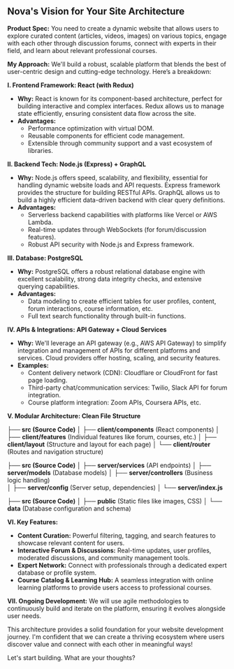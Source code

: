 ## Nova's Vision for Your Site Architecture

**Product Spec:**  You need to create a dynamic website that allows users to explore curated content (articles, videos, images) on various topics, engage with each other through discussion forums, connect with experts in their field, and learn about relevant professional courses. 

**My Approach:**  We'll build a robust, scalable platform that blends the best of user-centric design and cutting-edge technology. Here’s a breakdown:

 **I. Frontend Framework: React (with Redux)**

* **Why:** React is known for its component-based architecture, perfect for building interactive and complex interfaces.  Redux allows us to manage state efficiently, ensuring consistent data flow across the site.
* **Advantages:**
    * Performance optimization with virtual DOM.
    * Reusable components for efficient code management. 
    * Extensible through community support and a vast ecosystem of libraries.

**II. Backend Tech: Node.js (Express) + GraphQL** 

* **Why:**  Node.js offers speed, scalability, and flexibility, essential for handling dynamic website loads and API requests. Express framework provides the structure for building RESTful APIs. GraphQL allows us to build a highly efficient data-driven backend with clear query definitions.
* **Advantages:**
    * Serverless backend capabilities with platforms like Vercel or AWS Lambda. 
    * Real-time updates through WebSockets (for forum/discussion features). 
    * Robust API security with Node.js and Express framework. 

**III. Database: PostgreSQL** 

* **Why:**  PostgreSQL offers a robust relational database engine with excellent scalability, strong data integrity checks, and extensive querying capabilities.  
* **Advantages:**
    * Data modeling to create efficient tables for user profiles, content, forum interactions, course information, etc.
    * Full text search functionality through built-in functions. 

**IV. APIs & Integrations: API Gateway + Cloud Services**

* **Why:** We'll leverage an API gateway (e.g., AWS API Gateway) to simplify integration and management of APIs for different platforms and services.  Cloud providers offer hosting, scaling, and security features.
* **Examples:**
    * Content delivery network (CDN): Cloudflare or CloudFront for fast page loading.
    * Third-party chat/communication services: Twilio, Slack API for forum integration.
    * Course platform integration: Zoom APIs, Coursera APIs, etc. 


**V. Modular Architecture: Clean File Structure**

**├── src (Source Code)**
    │   ├── **client/components** (React components)
    │   ├── **client/features** (Individual features like forum, courses, etc.)
    │   ├── **client/layout** (Structure and layout for each page) 
    │   └── **client/router** (Routes and navigation structure)

**├── src (Source Code)** 
    │   ├── **server/services** (API endpoints) 
    │   ├── **server/models** (Database models)
    │   ├── **server/controllers** (Business logic handling)  
    │   ├── **server/config** (Server setup, dependencies)
    │   └── **server/index.js**

**├── src (Source Code)** 
    │   ├── **public** (Static files like images, CSS)
    │   └── **data** (Database configuration and schema)


**VI. Key Features:**

* **Content Curation:** Powerful filtering, tagging, and search features to showcase relevant content for users.  
* **Interactive Forum & Discussions:** Real-time updates, user profiles, moderated discussions, and community management tools. 
* **Expert Network:**  Connect with professionals through a dedicated expert database or profile system. 
* **Course Catalog & Learning Hub:** A seamless integration with online learning platforms to provide users access to professional courses.

**VII. Ongoing Development:** We will use agile methodologies to continuously build and iterate on the platform, ensuring it evolves alongside user needs.



This architecture provides a solid foundation for your website development journey.  I'm confident that we can create a thriving ecosystem where users discover value and connect with each other in meaningful ways! 


Let's start building. What are your thoughts?